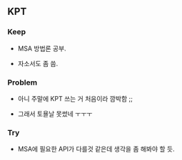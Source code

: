## KPT

### Keep

- MSA 방법론 공부.

- 자소서도 좀 씀.

### Problem

- 아니 주말에 KPT 쓰는 거 처음이라 깜박함 ;;

- 그래서 토욜날 못썼네 ㅜㅜㅜ

### Try

- MSA에 필요한 API가 다를것 같은데 생각을 좀 해봐야 할 듯.
